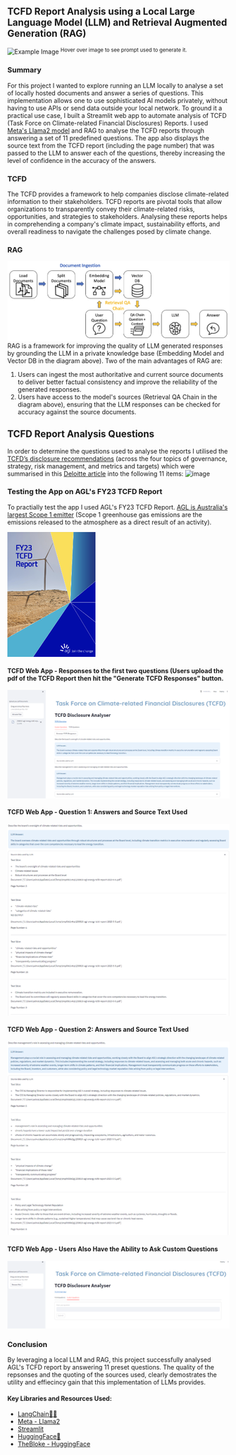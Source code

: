 ## TCFD Report Analysis using a Local Large Language Model (LLM) and Retrieval Augmented Generation (RAG)

![Example Image](./Assets/Images/llama_smart_5.jpeg  "Imagine a futuristic scene set in the year 2050, where a llama, outfitted with sleek and advanced smart goggles, stands confidently with lots of document pages and charts behind him. The goggles display complex holographic data visualizations, projecting intricate patterns and graphs in the air around the llama. The llama exudes an air of intelligence and sophistication, blending seamlessly with the technologically advanced world it inhabits. Capture the essence of this futuristic llama and its technologically enhanced appearance in your vivid artwork.")
<sup>Hover over image to see prompt used to generate it.</sup> 

### Summary
For this project I wanted to explore running an LLM locally to analyse a set of locally hosted documents and answer a series of questions. This implementation allows one to use sophisticated AI models privately, without having to use APIs or send data outside your local network. To ground it a practical use case, I built a Streamlit web app to automate analysis of TCFD (Task Force on Climate-related Financial Disclosures) Reports. I used [Meta's Llama2 model](https://ai.meta.com/llama/) and RAG to analyse the TCFD reports through answering a set of 11 predefined questions. The app also displays the source text from the TCFD report (including the page number) that was passed to the LLM to answer each of the questions, thereby increasing the level of confidence in the accuracy of the answers.

### TCFD
The TCFD provides a framework to help companies disclose climate-related information to their stakeholders. TCFD reports are pivotal tools that allow organizations to transparently convey their climate-related risks, opportunities, and strategies to stakeholders. Analysing these reports helps in comprehending a company's climate impact, sustainability efforts, and overall readiness to navigate the challenges posed by climate change.

### RAG
![Example Image](./Assets/Images/RAG.png)
RAG is a framework for improving the quality of LLM generated responses by grounding the LLM in a private knowledge base (Embedding Model and Vector DB in the diagram above). Two of the main advantages of RAG are:
1. Users can ingest the most authoritative and current source documents to deliver better factual consistency and improve the reliability of the generated responses.
2. Users have access to the model's sources (Retrieval QA Chain in the diagram above), ensuring that the LLM responses can be checked for accuracy against the source documents.

## TCFD Report Analysis Questions
In order to determine the questions used to analyse the reports I utilised the [TCFD’s disclosure recommendations](https://assets.bbhub.io/company/sites/60/2020/10/FINAL-2017-TCFD-Report-11052018.pdf) (across the four topics of governance, strategy, risk management, and metrics and targets) which were summarised in this [Deloitte article](https://www2.deloitte.com/ch/en/pages/risk/articles/tcfd-and-why-does-it-matter.html) into the following 11 items:
![image](https://github.com/WIVIV/TCFD_Local_LLM/assets/22553721/eb349ad1-97b5-4f42-86b1-f84882d23efd)

### Testing the App on AGL's FY23 TCFD Report
To practially test the app I used AGL's FY23 TCFD Report. [AGL is Australia's largest Scope 1 emitter](https://www.cleanenergyregulator.gov.au/NGER/National%20greenhouse%20and%20energy%20reporting%20data/Data-highlights/2021-22-published-data-highlights) (Scope 1 greenhouse gas emissions are the emissions released to the atmosphere as a direct result of an activity).

[<img width="200px" src="./Assets/Images/AGL_TCFD_Report.png" />](https://www.agl.com.au/content/dam/digital/agl/documents/about-agl/investors/2023/230810-agl-energy-tcfd-report-2023-5-5.pdf])

#### TCFD Web App - Responses to the first two questions (Users upload the pdf of the TCFD Report then hit the "Generate TCFD Responses" button.
![Example Image](./Assets/Images/TCFD_Demo_1.png)

#### TCFD Web App - Question 1: Answers and Source Text Used
![Example Image](./Assets/Images/TCFD_Demo_Q1_sources.png)

#### TCFD Web App - Question 2: Answers and Source Text Used
![Example Image](./Assets/Images/TCFD_Demo_Q2_sources.png)

#### TCFD Web App - Users Also Have the Ability to Ask Custom Questions
![Example Image](./Assets/Images/TCFD_Demo_Custom_Questions.png)

### Conclusion
By leveraging a local LLM and RAG, this project successfully analysed AGL's TCFD report by answering 11 preset questions. The quality of the repsonses and the quoting of the sources used, clearly demostrates the utility and effiecincy gain that this implementation of LLMs provides. 

#### Key Libraries and Resources Used:
- [LangChain🦜️🔗](https://www.langchain.com/)
- [Meta - Llama2](https://huggingface.co/meta-llama)
- [Streamlit](https://streamlit.io/)
- [HuggingFace🤗](https://huggingface.co/)
- [TheBloke - HuggingFace](https://huggingface.co/TheBloke)


